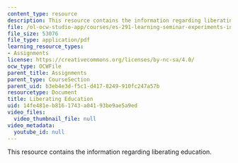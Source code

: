 ```yaml
---
content_type: resource
description: This resource contains the information regarding liberating education.
file: /ol-ocw-studio-app/courses/es-291-learning-seminar-experiments-in-education-spring-2003/14fe481eb8161743a04193be9ae5a9ed_MITES_291S03_7c_liberating.pdf
file_size: 53076
file_type: application/pdf
learning_resource_types:
- Assignments
license: https://creativecommons.org/licenses/by-nc-sa/4.0/
ocw_type: OCWFile
parent_title: Assignments
parent_type: CourseSection
parent_uid: b3eb4e3d-f5c1-d417-8249-910fc247a57b
resourcetype: Document
title: Liberating Education
uid: 14fe481e-b816-1743-a041-93be9ae5a9ed
video_files:
  video_thumbnail_file: null
video_metadata:
  youtube_id: null
---
```

This resource contains the information regarding liberating education.
